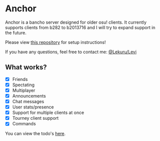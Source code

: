 # Anchor

Anchor is a bancho server designed for older osu! clients.
It currently supports clients from b282 to b2013716 and I will try to expand support in the future.

Please view [this repository](https://github.com/osuTitanic/titanic) for setup instructions!

If you have any questions, feel free to contact me: [@Lekuru/Levi](https://github.com/lekuruu)

## What works?

- [x] Friends
- [x] Spectating
- [x] Multiplayer
- [x] Announcements
- [x] Chat messages
- [x] User stats/presence
- [x] Support for multiple clients at once
- [x] Tourney client support
- [x] Commands

You can view the todo's [here](https://github.com/users/Lekuruu/projects/2).
